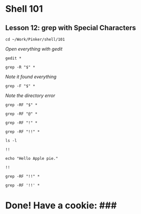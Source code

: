 # Shell 101
## Lesson 12: grep with Special Characters

`cd ~/Work/Pinker/shell/101`

*Open everything with gedit*

`gedit *`

`grep -R "$" *`

*Note it found everything*

`grep -F "$" *`

*Note the directory error*

`grep -RF "$" *`

`grep -RF "@" *`

`grep -RF "!" *`

`grep -RF "!!" *`

`ls -l`

`!!`

`echo "Hello Apple pie."`

`!!`

`grep -RF "!!" *`

`grep -RF '!!' *`

# Done! Have a cookie: ### #
